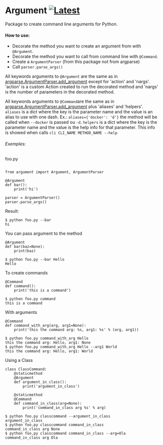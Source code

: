 # Argument [![Latest](https://img.shields.io/github/release/heitorpolidoro/argument.svg?label=latest)](https://github.com/heitorpolidoro/argument/releases/latest)
Package to create command line arguments for Python.

#### How to use:

- Decorate the method you want to create an argument from with `@Argument`.
- Decorate the method you want to call from command line with `@Command`.
- Create a `ArgumentParser` (from this package not from argparse)
- Call `parser.parse_args()`

All keywords arguments to `@Argument` are the same as in [argparse.ArgumentParser.add_argument](https://docs.python.org/3.7/library/argparse.html#the-add-argument-method) except for 'action' and 'nargs'.
'action' is a custom Action created to run the decorated method and 'nargs' is the number of parameters in the decorated method. 

All keywords arguments to `@Command`are the same as in [argparse.ArgumentParser.add_argument](https://docs.python.org/3.7/library/argparse.html#the-add-argument-method) plus 'aliases' and 'helpers'.
`aliases` is a dict where the key is the parameter name and the value is an alias to use with one dash. Ex.: `aliases={'docker': 'd'}`
the method will be called when `--docker` is passed ou `-d`. `helpers` is a dict where the key is the parameter name and the value is the
help info for that parameter. This info is showed when calls `cli CLI_NAME METHOD_NAME --help`
###### Exemples:
foo.py
```

from argument import Argument, ArgumentParser

@Argument
def bar():
    print('hi')
    
parser = ArgumentParser()
parser.parse_args()
```
Result:
```
$ python foo.py --bar
hi 
```

You can pass argument to the method
```
@Argument
def bar(baz=None):
    print(baz)
```
```
$ python foo.py --bar Hello
Hello
```
To create commands
```
@Command
def command():
    print('this is a command')
```
```
$ python foo.py command
this is a command
```
With arguments
```
@Command
def command_with_arg(arg, arg1=None):
    print('this the command arg: %s, arg1: %s' % (arg, arg1))
```
```
$ python foo.py command_with_arg Hello
this the command arg: Hello, arg1: None
$ python foo.py command_with_arg Hello --arg1 World
this the command arg: Hello, arg1: World
```
Using a Class
```
class ClassCommand:
    @staticmethod
    @Argument
    def argument_in_class():
        print('argument_in_class')

    @staticmethod
    @Command
    def command_in_class(arg=None):
        print('command_in_class arg %s' % arg)
```
```
$ python foo.py classcommand --argument_in_class
argument_in_class
$ python foo.py classcommand command_in_class
command_in_class arg None
$ python foo.py classcommand command_in_class --arg=Ola
command_in_class arg Ola
```


